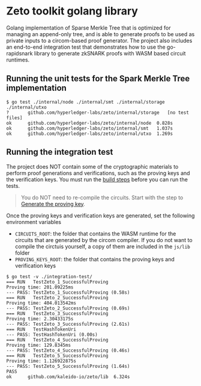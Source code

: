 # Zeto toolkit golang library

Golang implementation of Sparse Merkle Tree that is optimized for managing an append-only tree, and is able to generate proofs to be used as private inputs to a circom-based proof generator. The project also includes an end-to-end integration test that demonstrates how to use the go-rapidsnark library to generate zkSNARK proofs with WASM based circuit runtimes.

## Running the unit tests for the Spark Merkle Tree implementation

```console
$ go test ./internal/node ./internal/smt ./internal/storage ./internal/utxo
?   	github.com/hyperledger-labs/zeto/internal/storage	[no test files]
ok  	github.com/hyperledger-labs/zeto/internal/node	0.828s
ok  	github.com/hyperledger-labs/zeto/internal/smt	1.037s
ok  	github.com/hyperledger-labs/zeto/internal/utxo	1.269s
```

## Running the integration test

The project does NOT contain some of the cryptographic materials to perform proof generations and verifications, such as the proving keys and the verification keys. You must run the [build steps](/zkp/js/README.md#build) before you can run the tests.

> You do NOT need to re-compile the circuits. Start with the step to [Generate the proving key](/zkp/js/README.md#generate-the-proving-key).

Once the proving keys and verification keys are generated, set the following environment variables

- `CIRCUITS_ROOT`: the folder that contains the WASM runtime for the circuits that are generated by the circom compiler. If you do not want to compile the circtuis yourself, a copy of them are included in the `js/lib` folder
- `PROVING_KEYS_ROOT`: the folder that contains the proving keys and verification keys

```console
$ go test -v ./integration-test/
=== RUN   TestZeto_1_SuccessfulProving
Proving time: 201.09225ms
--- PASS: TestZeto_1_SuccessfulProving (0.58s)
=== RUN   TestZeto_2_SuccessfulProving
Proving time: 404.013542ms
--- PASS: TestZeto_2_SuccessfulProving (0.69s)
=== RUN   TestZeto_3_SuccessfulProving
Proving time: 2.30433175s
--- PASS: TestZeto_3_SuccessfulProving (2.61s)
=== RUN   TestHashTokenUri
--- PASS: TestHashTokenUri (0.00s)
=== RUN   TestZeto_4_SuccessfulProving
Proving time: 129.8345ms
--- PASS: TestZeto_4_SuccessfulProving (0.46s)
=== RUN   TestZeto_5_SuccessfulProving
Proving time: 1.126922875s
--- PASS: TestZeto_5_SuccessfulProving (1.64s)
PASS
ok  	github.com/kaleido-io/zeto/lib	6.324s
```
